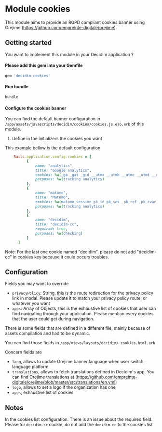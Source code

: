 # Module cookies

This module aims to provide an RGPD compliant cookies banner using Orejime (https://github.com/empreinte-digitale/orejime).

## Getting started

You want to implement this module in your Decidim application ?

#### Please add this gem into your Gemfile

```ruby
gem 'decidim-cookies'
```

#### Run bundle 

```bash
bundle
```

#### Configure the cookies banner

You can find the default banner configuration in `/app/assets/javascripts/decidim/cookies/cookies.js.es6.erb` of this module.

1. Define in the initializers the cookies you want

This example bellow is the default configuration
```ruby
    Rails.application.config.cookies = [
          {
              name: "analytics",
              title: "Google analytics",
              cookies: %w(_ga _gat _gid __utma __utmb __utmc __utmt __utmz),
              purposes: %w(tracking analytics)
          },
          {
              name: "matomo",
              title: "Matomo",
              cookies: %w(matomo_session pk_id pk_ses _pk_ref _pk_cvar),
              purposes: %w(tracking analytics)
          },
          {
              name: "decidim",
              title: "decidim-cc",
              required: true,
              purposes: %w(checking)
          }
      ]
```

Note: For the last one cookie named "decidim", please do not add "decidim-cc" in cookies key because it could occurs troubles.


## Configuration

Fields you may want to override 

* `privacyPolicy`: String,  this is the route redirection for the privacy policy link in modal. Please update it to match your privacy policy route, or whatever you want
* `apps`: Array of Objects, this is the exhaustive list of cookies that user can find navigating through your application. Please mention every cookies that the user could get during navigation.

There is some fields that are defined in a different file, mainly because of assets compilation and had to be dynamic.

You can find those fields in `/app/views/layouts/decidim/_cookies.html.erb`

Concern fields are 
* `lang`, allows to update Orejime banner language when user switch language platform 
* `translations`, allows to fetch translations defined in Decidim's app. You can find Orejime translations at (https://github.com/empreinte-digitale/orejime/blob/master/src/translations/en.yml)
* `logo`, allows to set a logo if the organization has one 
* `apps`, exhaustive list of cookies 

## Notes 

In the cookies list configuration. There is an issue about the required field. Please for `decidim-cc` cookie, do not add the `decidim-cc` to the cookies list
